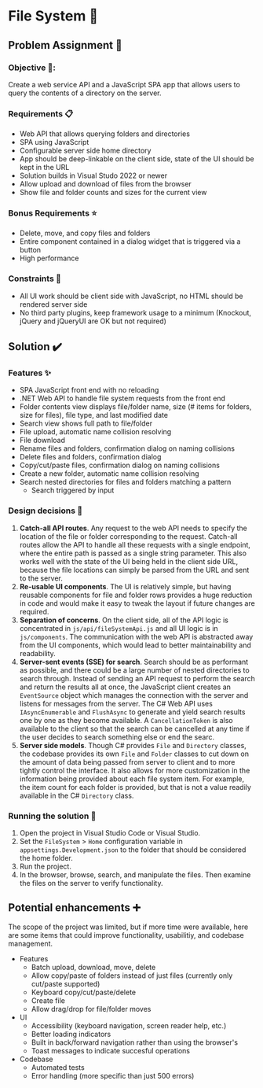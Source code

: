 # File System :file_folder:
## Problem Assignment :pencil:
### Objective 🎯:
Create a web service API and a JavaScript SPA app that allows users to query the contents of a directory on the server.

### Requirements :clipboard:
* Web API that allows querying folders and directories
* SPA using JavaScript
* Configurable server side home directory
* App should be deep-linkable on the client side, state of the UI should be kept in the URL
* Solution builds in Visual Studo 2022 or newer
* Allow upload and download of files from the browser
* Show file and folder counts and sizes for the current view

### Bonus Requirements :star:
* Delete, move, and copy files and folders
* Entire component contained in a dialog widget that is triggered via a button
* High performance

### Constraints :no_entry_sign:
* All UI work should be client side with JavaScript, no HTML should be rendered server side
* No third party plugins, keep framework usage to a minimum (Knockout, jQuery and jQueryUI are OK but not required)

## Solution ✔️
### Features :sparkles:
* SPA JavaScript front end with no reloading
* .NET Web API to handle file system requests from the front end
* Folder contents view displays file/folder name, size (# items for folders, size for files), file type, and last modified date
* Search view shows full path to file/folder
* File upload, automatic name collision resolving
* File download
* Rename files and folders, confirmation dialog on naming collisions
* Delete files and folders, confirmation dialog
* Copy/cut/paste files, confirmation dialog on naming collisions
* Create a new folder, automatic name collision resolving
* Search nested directories for files and folders matching a pattern
    * Search triggered by input

### Design decisions :brain:
1. **Catch-all API routes**. Any request to the web API needs to specify the location of the file or folder corresponding to the request. Catch-all routes allow the API to handle all these requests with a single endpoint, where the entire path is passed as a single string parameter. This also works well with the state of the UI being held in the client side URL, because the file locations can simply be parsed from the URL and sent to the server.
1. **Re-usable UI components**. The UI is relatively simple, but having reusable components for file and folder rows provides a huge reduction in code and would make it easy to tweak the layout if future changes are required.
1. **Separation of concerns**. On the client side, all of the API logic is concentrated in `js/api/fileSystemApi.js` and all UI logic is in `js/components`. The communication with the web API is abstracted away from the UI components, which would lead to better maintainability and readability.
1. **Server-sent events (SSE) for search**. Search should be as performant as possible, and there could be a large number of nested directories to search through. Instead of sending an API request to perform the search and return the results all at once, the JavaScript client creates an `EventSource` object which manages the connection with the server and listens for messages from the server. The C# Web API uses `IAsyncEnumerable` and `FlushAsync` to generate and yield search results one by one as they become available. A `CancellationToken` is also available to the client so that the search can be cancelled at any time if the user decides to search something else or end the searc.
1. **Server side models**. Though C# provides `File` and `Directory` classes, the codebase provides its own `File` and `Folder` classes to cut down on the amount of data being passed from server to client and to more tightly control the interface. It also allows for more customization in the information being provided about each file system item. For example, the item count for each folder is provided, but that is not a value readily available in the C# `Directory` class.

### Running the solution :rocket:
1. Open the project in Visual Studio Code or Visual Studio.
1. Set the `FileSystem` > `Home` configuration variable in `appsettings.Development.json` to the folder that should be considered the home folder.
1. Run the project.
1. In the browser, browse, search, and manipulate the files. Then examine the files on the server to verify functionality.

## Potential enhancements :heavy_plus_sign:
The scope of the project was limited, but if more time were available, here are some items that could improve functionality, usabilitiy, and codebase management.
* Features 
    * Batch upload, download, move, delete
    * Allow copy/paste of folders instead of just files (currently only cut/paste supported)
    * Keyboard copy/cut/paste/delete
    * Create file
    * Allow drag/drop for file/folder moves
* UI
    * Accessibility (keyboard navigation, screen reader help, etc.)
    * Better loading indicators
    * Built in back/forward navigation rather than using the browser's 
    * Toast messages to indicate succesful operations
* Codebase
    * Automated tests
    * Error handling (more specific than just 500 errors)
